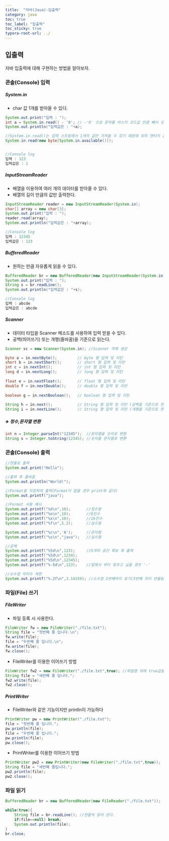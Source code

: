 ```yaml
---
title:  "자바(Java)-입출력"
category: java
toc: true
toc_label: "입출력"
toc_sticky: true
typora-root-url: ../
---
```




## 입출력

자바 입출력에 대해 구현하는 방법을 알아보자.



### 콘솔(Console) 입력

##### System.in

- char 값 1개를 받아올 수 있다.

```java
System.out.print("입력 : ");
int a = System.in.read() - '0'; // -'0' 으로 문자를 아스키 코드값 만큼 빼서 숫자로 변환
System.out.println("입력값은 : "+a);

//System.in.read()는 입력 스트림에서 1개의 값만 가져올 수 있기 때문에 뒤의 엔터키 값을 소진 해야 한다.
System.in.read(new byte[System.in.available()]);


//Console log
입력 : 123
입력값은 : 1
```



##### InputStreamReader

- 배열을 이용하여 여러 개의 데이터를 받아올 수 있다.
- 배열의 길이 만큼의 값만 출력한다.

```java
InputStreamReader reader = new InputStreamReader(System.in);
char[] array = new char[3];
System.out.print("입력 : ");
reader.read(array);
System.out.println("입력값은 : "+array);

//Console log
입력 : 12345
입력값은 : 123
```



##### BufferedReader

- 원하는 만큼 자유롭게 읽을 수 있다.

```java
BufferedReader br = new BufferedReader(new InputStreamReader(System.in));
System.out.print("입력 : ");
String s = br.readLine();
System.out.println("입력값은 : "+s);

//Console log
입력 : abcde
입력값은 : abcde
```



##### Scanner

- 데이터 타입을 Scanner 메소드를 사용하여 입력 받을 수 있다.
- 공백(띄어쓰기) 또는 개행(줄바꿈)을 기준으로 읽는다.

```java
Scanner sc = new Scanner(System.in); //Scanner 객체 생성

byte a = in.nextByte(); 		// byte 형 입력 및 리턴
short b = in.nextShort(); 		// short 형 입력 및 리턴
int c = in.nextInt(); 			// int 형 입력 및 리턴
long d = in.nextLong(); 		// long 형 입력 및 리턴
 
float e = in.nextFloat(); 		// float 형 입력 및 리턴
double f = in.nextDouble(); 	// double 형 입력 및 리턴
 
boolean g = in.nextBoolean(); 	// boolean 형 입력 및 리턴
 
String h = in.next(); 			// String 형 입력 및 리턴 (공백을 기준으로 한 단어를 읽음)
String i = in.nextLine(); 		// String 형 입력 및 리턴 (개행을 기준으로 한 줄을 읽음)
```



##### ※ 정수,문자열 변환

```java
int n = Integer.parseInt("12345");	//문자열을 숫자로 변환
String s = Integer.toString(12345);	//숫자를 문자열로 변환
```



### 콘솔(Console)  출력

```java
//한줄로 출력
System.out.print("Hello");

//출력 후 줄바꿈
System.out.println("World!");

//Format을 지정하여 출력(Format이 없을 경우 print와 같다)
System.out.printf("java");

//Format 사용 예시
System.out.printf("%d\n",10);		//정수형
System.out.printf("%o\n",10);		//8진수
System.out.printf("%x\n",10);		//16진수
System.out.printf("%f\n",5.2);		//실수형

System.out.printf("%c\n",'A');		//문자형
System.out.printf("%s\n","java");	//실수형

//공백
System.out.printf("%5d\n",123);		//5개의 공간 확보 후 출력
System.out.printf("%5d\n",1234);
System.out.printf("%5d\n",12345);
System.out.printf("%-5d\n",123);    //앞에서 부터 맞추고 싶을 경우 '-'

//소수점 자리수 제한
System.out.printf("%.2f\n",3.14159); //소수점 2번째까지 표기(3번째 자리 반올림)
```



### 파일(File) 쓰기

##### FileWriter

- 파일 등록 시 사용한다.

```java
FileWriter fw = new FileWriter("./file.txt");
String file = "첫번째 줄 입니다.\n";
fw.write(file);
file = "두번째 줄 입니다.\n";
fw.write(file);
fw.close();
```

- FileWriter를 이용한 이어쓰기 방법

```java
FileWriter fw2 = new FileWriter("./file.txt",true);	//파일명 뒤에 true값을 입력
String file = "세번째 줄 입니다.";
fw2.write(file);
fw2.close();
```



##### PrintWriter

- FileWriter와 같은 기능이지만 println이 가능하다

```java
PrintWriter pw = new PrintWriter("./file.txt");
file = "첫번째 줄 입니다.";
pw.println(file);
file = "두번째 줄 입니다.";
pw.println(file);
pw.close();
```

- PrintWriter를 이용한 이어쓰기 방법

```java
PrintWriter pw2 = new PrintWriter(new FileWriter("./file.txt",true));	//PrintWriter 매개변수 안에 FileWriter를 넣어준다.
String file = "세번째 줄입니다.";
pw2.println(file);
pw2.close();
```



### 파일 읽기

```java
BufferedReader br = new BufferedReader(new FileReader("./file.txt"));

while(true){
    String file = br.readLine(); //한줄씩 읽어 온다.
    if(file==null) break;
    System.out.println(file);
}
br.close;
```


